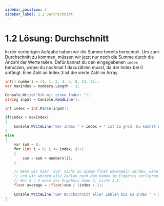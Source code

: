 ```yaml
---
sidebar_position: 3
sidebar_label: 1.2 Durchschnitt
---
```


# 1.2 Lösung: Durchschnitt

In der vorherigen Aufgabe haben wir die Summe bereits berechnet. Um zum Durchschnitt zu kommen, müssen wir jetzt nur noch die Summe durch die Anzahl der Werte teilen. Dafür kannst du den eingegebenen `index` benutzen, wobei du nochmal 1 dazuzählen musst, da der Index bei 0 anfängt. Eine Zahl an Index 3 ist die vierte Zahl im Array.

```cs
int[] numbers = [1, 1, 2, 3, 5, 8, 13, 21];
var maxIndex = numbers.Length - 1;

Console.Write("Gib mir einen Index: ");
string input = Console.ReadLine();

int index = int.Parse(input);

if(index > maxIndex)
{
    Console.WriteLine("Der Index " + index + " ist zu groß. Du kannst maximal die Zahl " + maxIndex + " eingeben.");
}
else
{
    var sum = 0;
    for (int i = 0; i <= index; i++)
    {
        sum = sum + numbers[i];
    }

    // Wenn wir hier 'sum' nicht zu einem float umwandeln würden, wäre das Ergebnis ein int
    // und wir würden alle Zahlen nach dem Komma im Ergebnis verlieren.
    // Bei 5 / 2 wäre das Ergebnis dann 2, nicht 2,5.
    float average = (float)sum / (index + 1);
    
    Console.WriteLine("Der Durchschnitt aller Zahlen bis zu Index " + index + " ist " + average + "!");
}
```